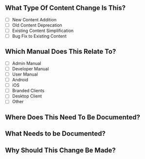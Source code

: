 <!--
Thanks for wanting to contribute to the ownCloud documentation!

However, before reporting any issues, please make sure that you're using the latest available version of master.

To make it possible for us to help you, please fill out below information carefully.
-->
## What Type Of Content Change Is This?
<!-- Please choose all that apply. -->
- [ ] New Content Addition
- [ ] Old Content Deprecation
- [ ] Existing Content Simplification
- [ ] Bug Fix to Existing Content

## Which Manual Does This Relate To?
<!-- Please choose all that apply. -->
- [ ] Admin Manual
- [ ] Developer Manual
- [ ] User Manual
- [ ] Android
- [ ] iOS
- [ ] Branded Clients
- [ ] Desktop Client
- [ ] Other

## Where Does This Need To Be Documented?
<!--
If this is a new content addition, please provide the path(s)
to the relevant file(s), if known, where the new information needs
to be added.
-->

## What Needs to be Documented?
<!--
Please be generous and describe, in detail, what change needs to be made.
Don’t make it a Ph.D. thesis or War and Peace, but provide enough detail so that others can:

1. Understand why the change should be made.
2. Who to talk to, to collect the required information.
3. Who the most appropriate person is to make the change.
4. Who the most appropriate person is to review the change.
-->

## Why Should This Change Be Made?
<!--
As with "What Needs to be Documented", be generous in describing the reasons why this change needs to be made. Sometimes it can be hard to justify the time to implement one issue over another. So to help ensure that your issue is implemented, make sure you provide enough information so that the team can know that your issue needs to have time allocated to it.
-->

